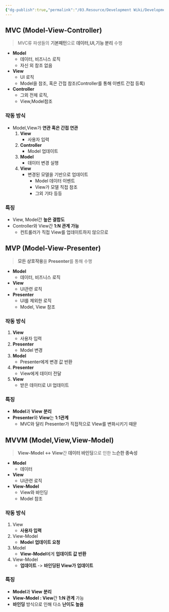 ```yaml
---
{"dg-publish":true,"permalink":"/03.Resource/Development Wiki/Development Wiki (Sources)/MVC,MVP,MVVM/","noteIcon":"","created":"2024-09-17T17:48:14.000+09:00","updated":"2025-07-19T22:58:36.977+09:00"}
---
```


## MVC (Model-View-Controller)

> MVC류 파생들의 **기본패턴**으로 **데이터,UI,기능 분리** 수행

* **Model** 
	* 데이터, 비즈니스 로직
	* 자신 외 참조 없음
* **View** 
	* UI 로직
	* Model을 참조, 혹은 간접 참조(Controller를 통해 이벤트 간접 등록) 
* **Controller**
	* 그외 전체 로직,
	* View,Model참조

### 작동 방식
* Model,View가 **연관 혹은 간접 연관**
	1. **View**
		* 사용자 입력
	2. **Controller**
		* Model 업데이트
	3. **Model**
		* 데이터 변경 실행
	4. **View**
		* 변경된 모델을 기반으로 업데이트
			* Model 데이터 이벤트
			* View가 모델 직접 참조
			* 그외 기타 등등
### 특징
* View, Model간 **높은 결합도**
* Controller와 View간 **1:N 관계 가능**
	* 컨트롤러가 직접 View를 업데이트하지 않으므로
## MVP (Model-View-Presenter)

> **모든 상호작용**을 **Presenter**를 통해 수행

* **Model** 
	* 데이터, 비즈니스 로직
* **View** 
	* UI관련 로직
* **Presenter**
	* UI를 제외한 로직
	* Model, View 참조

### 작동 방식
1. **View**
	* 사용자 입력
2.  **Presenter**
	*  Model 변경
3.  **Model**
	*  Presenter에게 변경 값 반환
4. **Presenter**
	* View에게 데이터 전달
5. **View**
	* 받은 데이터로 UI 업데이트

### 특징
* **Model**과 **View** **분리**
* **Presenter**와 **View**는 **1:1관계**
	* MVC와 달리 Presenter가 직접적으로 VIew를 변화시키기 때문
## MVVM (Model,View,View-Model)

> **View-Model <-> View**간 **데이터 바인딩**으로 인한 **느슨한 종속성**

* **Model**
	* 데이터
* **View**
	* UI관련 로직
* **View-Model** 
	* View와 바인딩
	* Model 참조

### 작동 방식
1. View
	* **사용자 입력**
2. View-Model
	* **Model** **업데이트 요청**
3. Model
	* **View-Model**에게 **업데이트 값 반환**
4. View-Model 
	 * **업데이트** -> **바인딩된 View가 업데이트**

### 특징
* **Model**과 **View** **분리**
* **View-Model : View**간 **1:N 관계** 가능
* **바인딩** 방식으로 인해 다소 **난이도 높음**